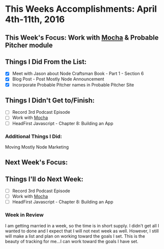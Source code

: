 # This Weeks Accomplishments: April 4th-11th, 2016

## This Week's Focus: Work with [Mocha](https://mochajs.org/) & Probable Pitcher module

## Things I Did From the List:
- [x] Meet with Jason about Node Craftsman Book - Part 1 - Section 6
- [x] Blog Post - Post Mostly Node Announcement
- [x] Incorporate Probable Pitcher names in Probable Pitcher Site

## Things I Didn't Get to/Finish:
- [ ] Record 3rd Podcast Episode
- [ ] Work with [Mocha](https://mochajs.org/)
- [ ] HeadFirst Javascript - Chapter 8: Building an App

### Additional Things I Did:
Moving
Mostly Node Marketing

## Next Week's Focus: 

## Things I'll do Next Week:
- [ ] Record 3rd Podcast Episode
- [ ] Work with [Mocha](https://mochajs.org/)
- [ ] HeadFirst Javascript - Chapter 8: Building an App

### Week in Review
I am getting married in a week, so the time is in short supply. I didn't get all I wanted to done and I expect that I will not next week as well. However, I still will make a list and plan on working toward the goals I set. This is the beauty of tracking for me...I can work toward the goals I have set.
